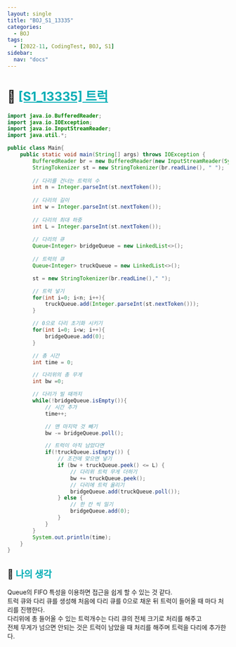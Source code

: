 ```yaml
---
layout: single
title: "BOJ_S1_13335"
categories:
  - BOJ
tags:
  - [2022-11, CodingTest, BOJ, S1]
sidebar:
  nav: "docs"
---
```


# 📁 <b><a style="color:#00adb5" href="https://www.acmicpc.net/problem/13335" target=_blank>[S1_13335] 트럭 </a></b>

```java
import java.io.BufferedReader;
import java.io.IOException;
import java.io.InputStreamReader;
import java.util.*;

public class Main{
    public static void main(String[] args) throws IOException {
        BufferedReader br = new BufferedReader(new InputStreamReader(System.in));
        StringTokenizer st = new StringTokenizer(br.readLine(), " ");
        
        // 다리를 건너는 트럭의 수
        int n = Integer.parseInt(st.nextToken());
        
        // 다리의 길이
        int w = Integer.parseInt(st.nextToken());
        
        // 다리의 최대 하중
        int L = Integer.parseInt(st.nextToken());
        
        // 다리의 큐
        Queue<Integer> bridgeQueue = new LinkedList<>();
        
        // 트럭의 큐
        Queue<Integer> truckQueue = new LinkedList<>();

        st = new StringTokenizer(br.readLine()," ");

        // 트럭 넣기
        for(int i=0; i<n; i++){
            truckQueue.add(Integer.parseInt(st.nextToken()));
        }

        // 0으로 다리 초기화 시키기
        for(int i=0; i<w; i++){
            bridgeQueue.add(0);
        }

        // 총 시간
        int time = 0;

        // 다리위의 총 무게
        int bw =0;

        // 다리가 빌 때까지
        while(!bridgeQueue.isEmpty()){
            // 시간 추가
            time++;

            // 맨 마지막 것 빼기
            bw -= bridgeQueue.poll();

            // 트럭이 아직 남았다면
            if(!truckQueue.isEmpty()) {
                // 조건에 맞으면 넣기
                if (bw + truckQueue.peek() <= L) {
                    // 다리위 트럭 무게 더하기
                    bw += truckQueue.peek();
                    // 다리에 트럭 올리기
                    bridgeQueue.add(truckQueue.poll());
                } else {
                    // 한 칸 씩 밀기
                    bridgeQueue.add(0);
                }
            }
        }
        System.out.println(time);
    }
}
```

## 🤔 <b><a style="color:#00adb5">나의 생각</a></b>

Queue의 FIFO 특성을 이용하면 접근을 쉽게 할 수 있는 것 같다.<br>
트럭 큐와 다리 큐를 생성해 처음에 다리 큐를 0으로 채운 뒤 트럭이 들어올 때 마다 처리를 진행한다.<br>
다리위에 총 들어올 수 있는 트럭개수는 다리 큐의 전체 크기로 처리를 해주고<br>
전체 무게가 넘으면 안되는 것은 트럭이 남았을 때 처리를 해주며 트럭을 다리에 추가한다.